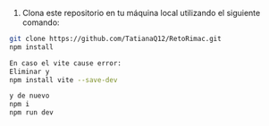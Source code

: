 1. Clona este repositorio en tu máquina local utilizando el siguiente comando:

```bash
git clone https://github.com/TatianaQ12/RetoRimac.git
npm install

En caso el vite cause error:
Eliminar y 
npm install vite --save-dev

y de nuevo
npm i
npm run dev
